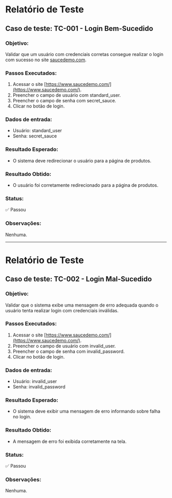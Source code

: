 # Relatório de Teste

## Caso de teste: TC-001 - Login Bem-Sucedido

### Objetivo:
Validar que um usuário com credenciais corretas consegue realizar o login com sucesso no site [saucedemo.com](https://www.saucedemo.com/).

### Passos Executados:
1. Acessar o site [https://www.saucedemo.com/](https://www.saucedemo.com/).
2. Preencher o campo de usuário com standard_user.
3. Preencher o campo de senha com secret_sauce.
4. Clicar no botão de login.

### Dados de entrada:
- Usuário: standard_user
- Senha: secret_sauce

### Resultado Esperado:
- O sistema deve redirecionar o usuário para a página de produtos.

### Resultado Obtido:
- O usuário foi corretamente redirecionado para a página de produtos.

### Status:
✅ Passou

### Observações:
Nenhuma.

---

# Relatório de Teste

## Caso de teste: TC-002 - Login Mal-Sucedido

### Objetivo:
Validar que o sistema exibe uma mensagem de erro adequada quando o usuário tenta realizar login com credenciais inválidas.

### Passos Executados:
1. Acessar o site [https://www.saucedemo.com/](https://www.saucedemo.com/).
2. Preencher o campo de usuário com invalid_user.
3. Preencher o campo de senha com invalid_password.
4. Clicar no botão de login.

### Dados de entrada:
- Usuário: invalid_user
- Senha: invalid_password

### Resultado Esperado:
- O sistema deve exibir uma mensagem de erro informando sobre falha no login.

### Resultado Obtido:
- A mensagem de erro foi exibida corretamente na tela.

### Status:
✅ Passou

### Observações:
Nenhuma.
